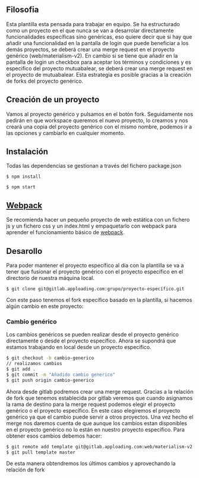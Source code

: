 ## Filosofia

Esta plantilla esta pensada para trabajar en equipo. Se ha estructurado como un proyecto en el que nunca se van a desarrolar directamente funcionalidades específicas sino genéricas, eso quiere decir que si hay que añadir una funcionalidad en la pantalla de login que puede beneficiar a los demás proyectos, se deberá crear una merge request en el proyecto genérico (web/materialism-v2). En cambio si se tiene que añadir en la pantalla de login un checkbox para aceptar los términos y condiciones y es especifico del proyecto mutuabalear, se deberá crear una merge request en el proyecto de mutuabalear. Esta estrategia es posible gracias a la creación de forks del proyecto genérico.

## Creación de un proyecto

Vamos al proyecto genérico y pulsamos en el botón fork. Seguidamente nos pedirán en que workspace queremos el nuevo proyecto, lo creamos y nos creará una copia del proyecto genérico con el mismo nombre, podemos ir a las opciones y cambiarlo en cualquier momento.

## Instalación

Todas las dependencias se gestionan a través del fichero package.json

`$ npm install`

`$ npm start`

## [Webpack](https://webpack.js.org/)

Se recomienda hacer un pequeño proyecto de web estática con un fichero js y un fichero css y un index.html y empaquetarlo con webpack para aprender el funcionamiento básico de [webpack](https://webpack.js.org/concepts/).

## Desarollo

Para poder mantener el proyecto específico al dia con la plantilla se va a tener que fusionar el proyecto genérico con el proyecto específico en el directorio de nuestra máquina local.

`$ git clone git@gitlab.apploading.com:grupo/proyecto-específico.git`

Con este paso tenemos el fork específico basado en la plantilla, si hacemos algún cambio en este proyecto:

### Cambio genérico

Los cambios genéricos se pueden realizar desde el proyecto genérico directamente o desde el proyecto específico. Ahora se supondrá que estamos trabajando en local desde un proyecto específico.

```bash
$ git checkout -b cambio-generico
// realizamos cambios
$ git add .
$ git commit -m "Añadido cambio generico"
$ git push origin cambio-generico
```

Ahora desde gitlab podremos crear una merge request. Gracias a la relación de fork que tenemos establecida por gitlab veremos que cuando asignamos la rama de destino para la merge request podemos elegir el proyecto genérico o el proyecto específico. En este caso elegiremos el proyecto genérico ya que el cambio puede servir a otros proyectos. Una vez hecho el merge nos daremos cuenta de que aunque los cambios estan disponibles en el proyecto genérico no lo están en nuestro proyecto específico. Para obtener esos cambios debemos hacer:

```bash
$ git remote add template git@gitlab.apploading.com:web/materialism-v2.git
$ git pull template master
```

De esta manera obtendremos los últimos cambios y aprovechando la relación de fork

